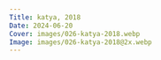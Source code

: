 ```yaml
---
Title: katya, 2018
Date: 2024-06-20
Cover: images/026-katya-2018.webp
Image: images/026-katya-2018@2x.webp
---
```

